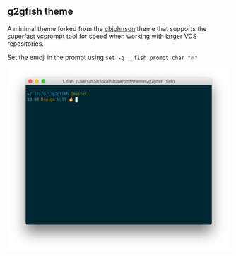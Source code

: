 ## g2gfish theme

A minimal theme forked from the [cbjohnson][cbjohnson-theme] theme that supports the superfast [vcprompt][vcprompt-tool] tool for speed when working with larger VCS repositories.

Set the emoji in the prompt using `set -g __fish_prompt_char "🔥"`

![theme-screenshot](/screenshot.png?raw=true "Theme Screenshot")

[cbjohnson-theme]: https://github.com/oh-my-fish/theme-cbjohnson
[vcprompt-tool]: http://hg.gerg.ca/vcprompt/file/tip

